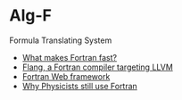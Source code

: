 # Alg-F
Formula Translating System


+ [What makes Fortran fast?](https://scicomp.stackexchange.com/questions/203/what-makes-fortran-fast)
+ [Flang, a Fortran compiler targeting LLVM](https://github.com/flang-compiler/flang)
+ [Fortran Web framework](https://github.com/mapmeld/fortran-machine)
+ [Why Physicists still use Fortran](http://www.moreisdifferent.com/2015/07/16/why-physicsts-still-use-fortran/)
